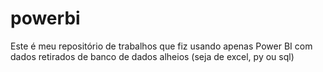 # powerbi
Este é meu repositório de trabalhos que fiz usando apenas Power BI com dados retirados de banco de dados alheios (seja de excel, py ou sql)
